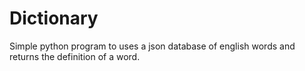 # Dictionary

Simple python program to uses a json database of english words and returns the definition of a word.
